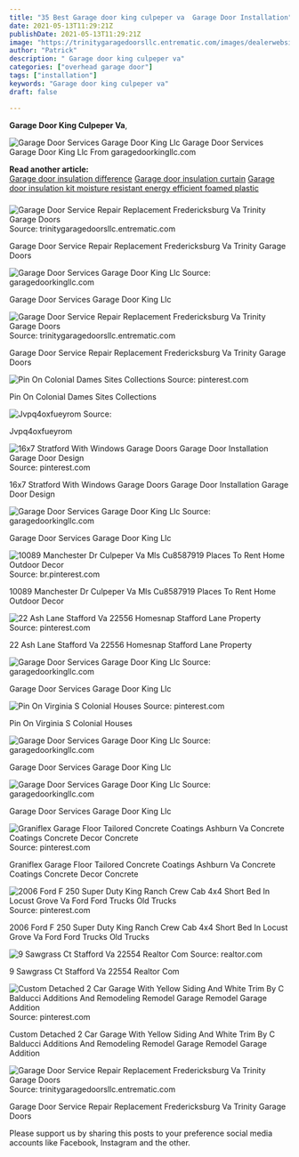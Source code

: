 ```yaml
---
title: "35 Best Garage door king culpeper va  Garage Door Installation"
date: 2021-05-13T11:29:21Z
publishDate: 2021-05-13T11:29:21Z
image: "https://trinitygaragedoorsllc.entrematic.com/images/dealerwebsite/Index/HMhouse4image.jpg"
author: "Patrick"
description: " Garage door king culpeper va"
categories: ["overhead garage door"]
tags: ["installation"]
keywords: "Garage door king culpeper va"
draft: false

---
```

<!-- Head tag Code -->
**Garage Door King Culpeper Va**, 

![Garage Door Services Garage Door King Llc](https://img1.wsimg.com/isteam/ip/f8229a37-330c-492a-8f41-c5463611f6af/Amarr.TwoCarGarage%20-%20Copy.jpg/:/rs=w:1300,h:800 "Garage Door Services Garage Door King Llc")
Garage Door Services Garage Door King Llc From garagedoorkingllc.com

**Read another article:**  
[Garage door insulation difference](/garage-door-insulation-difference/)
[Garage door insulation curtain](/garage-door-insulation-curtain/)
[Garage door insulation kit moisture resistant energy efficient foamed plastic](/garage-door-insulation-kit-moisture-resistant-energy-efficient-foamed-plastic/)




### 

 


![Garage Door Service Repair Replacement Fredericksburg Va Trinity Garage Doors](https://trinitygaragedoorsllc.entrematic.com/images/dealerwebsite/Index/HMhouse3image.jpg "Garage Door Service Repair Replacement Fredericksburg Va Trinity Garage Doors")
Source: trinitygaragedoorsllc.entrematic.com

Garage Door Service Repair Replacement Fredericksburg Va Trinity Garage Doors  

![Garage Door Services Garage Door King Llc](https://img1.wsimg.com/isteam/ip/f8229a37-330c-492a-8f41-c5463611f6af/Amarr.pic-0001.jpg/:/rs=w:1300,h:800 "Garage Door Services Garage Door King Llc")
Source: garagedoorkingllc.com

Garage Door Services Garage Door King Llc  

![Garage Door Service Repair Replacement Fredericksburg Va Trinity Garage Doors](https://trinitygaragedoorsllc.entrematic.com/images/dealerwebsite/Index/HMhouse2image.jpg "Garage Door Service Repair Replacement Fredericksburg Va Trinity Garage Doors")
Source: trinitygaragedoorsllc.entrematic.com

Garage Door Service Repair Replacement Fredericksburg Va Trinity Garage Doors  

![Pin On Colonial Dames Sites Collections](https://i.pinimg.com/originals/22/34/bc/2234bcd43bef03559a7ae54be7e35fbe.jpg "Pin On Colonial Dames Sites Collections")
Source: pinterest.com

Pin On Colonial Dames Sites Collections  

![Jvpq4oxfueyrom](https://ap.rdcpix.com/f6c756745e1ecec4df8cd5f9bde34400l-m3975286373od-w640_h480.jpg "Jvpq4oxfueyrom")
Source: 

Jvpq4oxfueyrom  

![16x7 Stratford With Windows Garage Doors Garage Door Installation Garage Door Design](https://i.pinimg.com/736x/a5/9e/9f/a59e9f00e57221d3e8e7a299440af466.jpg "16x7 Stratford With Windows Garage Doors Garage Door Installation Garage Door Design")
Source: pinterest.com

16x7 Stratford With Windows Garage Doors Garage Door Installation Garage Door Design  

![Garage Door Services Garage Door King Llc](https://img1.wsimg.com/isteam/ip/f8229a37-330c-492a-8f41-c5463611f6af/Amarr.pic2.jpg/:/rs=w:1300,h:800 "Garage Door Services Garage Door King Llc")
Source: garagedoorkingllc.com

Garage Door Services Garage Door King Llc  

![10089 Manchester Dr Culpeper Va Mls Cu8587919 Places To Rent Home Outdoor Decor](https://i.pinimg.com/originals/b1/b4/04/b1b404e47484aff06fe86b078f1a89dd.jpg "10089 Manchester Dr Culpeper Va Mls Cu8587919 Places To Rent Home Outdoor Decor")
Source: br.pinterest.com

10089 Manchester Dr Culpeper Va Mls Cu8587919 Places To Rent Home Outdoor Decor  

![22 Ash Lane Stafford Va 22556 Homesnap Stafford Lane Property](https://i.pinimg.com/474x/be/39/46/be39463a873e56729fc55feb597e2167.jpg "22 Ash Lane Stafford Va 22556 Homesnap Stafford Lane Property")
Source: pinterest.com

22 Ash Lane Stafford Va 22556 Homesnap Stafford Lane Property  

![Garage Door Services Garage Door King Llc](https://img1.wsimg.com/isteam/ip/f8229a37-330c-492a-8f41-c5463611f6af/Amarr.TwoCarGarage%20-%20Copy.jpg/:/rs=w:1300,h:800 "Garage Door Services Garage Door King Llc")
Source: garagedoorkingllc.com

Garage Door Services Garage Door King Llc  

![Pin On Virginia S Colonial Houses](https://i.pinimg.com/originals/48/47/cf/4847cfc5a65591b8024c04a48d1711fe.jpg "Pin On Virginia S Colonial Houses")
Source: pinterest.com

Pin On Virginia S Colonial Houses  

![Garage Door Services Garage Door King Llc](https://img1.wsimg.com/isteam/ip/f8229a37-330c-492a-8f41-c5463611f6af/aMARR.LONGPANEL-0001.jpg "Garage Door Services Garage Door King Llc")
Source: garagedoorkingllc.com

Garage Door Services Garage Door King Llc  

![Garage Door Services Garage Door King Llc](https://img1.wsimg.com/isteam/ip/f8229a37-330c-492a-8f41-c5463611f6af/Amarr.longpanel4.jpg/:/rs=w:1300,h:800 "Garage Door Services Garage Door King Llc")
Source: garagedoorkingllc.com

Garage Door Services Garage Door King Llc  

![Graniflex Garage Floor Tailored Concrete Coatings Ashburn Va Concrete Coatings Concrete Decor Concrete](https://i.pinimg.com/736x/31/9c/a4/319ca461e96038dac34b6dfc28152f7a.jpg "Graniflex Garage Floor Tailored Concrete Coatings Ashburn Va Concrete Coatings Concrete Decor Concrete")
Source: pinterest.com

Graniflex Garage Floor Tailored Concrete Coatings Ashburn Va Concrete Coatings Concrete Decor Concrete  

![2006 Ford F 250 Super Duty King Ranch Crew Cab 4x4 Short Bed In Locust Grove Va Ford Ford Trucks Old Trucks](https://i.pinimg.com/736x/90/17/99/901799b621d464ce19dc262e44d12c98--diesel-trucks-for-sale-king-ranch.jpg "2006 Ford F 250 Super Duty King Ranch Crew Cab 4x4 Short Bed In Locust Grove Va Ford Ford Trucks Old Trucks")
Source: pinterest.com

2006 Ford F 250 Super Duty King Ranch Crew Cab 4x4 Short Bed In Locust Grove Va Ford Ford Trucks Old Trucks  

![9 Sawgrass Ct Stafford Va 22554 Realtor Com](https://ap.rdcpix.com/2c577d6f74aca50dbd6766cac59a91fbl-m1259064500xd-w640_h480_q80.jpg "9 Sawgrass Ct Stafford Va 22554 Realtor Com")
Source: realtor.com

9 Sawgrass Ct Stafford Va 22554 Realtor Com  

![Custom Detached 2 Car Garage With Yellow Siding And White Trim By C Balducci Additions And Remodeling Remodel Garage Remodel Garage Addition](https://i.pinimg.com/originals/48/ac/61/48ac61586dc5f9d4290af0cb423a0199.jpg "Custom Detached 2 Car Garage With Yellow Siding And White Trim By C Balducci Additions And Remodeling Remodel Garage Remodel Garage Addition")
Source: pinterest.com

Custom Detached 2 Car Garage With Yellow Siding And White Trim By C Balducci Additions And Remodeling Remodel Garage Remodel Garage Addition  

![Garage Door Service Repair Replacement Fredericksburg Va Trinity Garage Doors](https://trinitygaragedoorsllc.entrematic.com/images/dealerwebsite/Index/HMhouse4image.jpg "Garage Door Service Repair Replacement Fredericksburg Va Trinity Garage Doors")
Source: trinitygaragedoorsllc.entrematic.com

Garage Door Service Repair Replacement Fredericksburg Va Trinity Garage Doors  

Please support us by sharing this posts to your preference social media accounts like Facebook, Instagram and the other.

